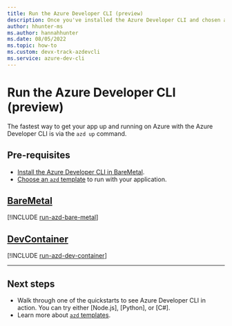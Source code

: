 ```yaml
---
title: Run the Azure Developer CLI (preview)
description: Once you've installed the Azure Developer CLI and chosen a template, run the `azd up` command.
author: hhunter-ms
ms.author: hannahhunter
ms.date: 08/05/2022
ms.topic: how-to
ms.custom: devx-track-azdevcli
ms.service: azure-dev-cli
---
```


# Run the Azure Developer CLI (preview)

The fastest way to get your app up and running on Azure with the Azure Developer CLI is via the `azd up` command. 

## Pre-requisites

- [Install the Azure Developer CLI in BareMetal](./install-azd-baremetal.md).
- [Choose an `azd` template](./azd-templates.md) to run with your application.

## [BareMetal](#tab/baremetal)

[!INCLUDE [run-azd-bare-metal](includes/run-azd-bare-metal.md)]

## [DevContainer](#tab/devcontainer)

[!INCLUDE [run-azd-dev-container](includes/run-azd-dev-container.md)]

---

## Next steps

- Walk through one of the quickstarts to see Azure Developer CLI in action. You can try either [Node.js], [Python], or [C#].
- Learn more about [`azd` templates](./azd-templates.md).